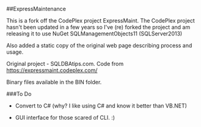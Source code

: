 ##ExpressMaintenance

This is a fork off the CodePlex project ExpressMaint. The CodePlex project hasn't been updated in a few years so I've (re) forked the project and am releasing it to use NuGet SQLManagementObjects11 (SQLServer2013)

Also added a static copy of the original web page describing process and usage.

Original project - SQLDBAtips.com.  Code from  https://expressmaint.codeplex.com/

Binary files available in the BIN folder.

###To Do

* Convert to C# (why? I like using C# and know it better than VB.NET)

* GUI interface for those scared of CLI. :)

